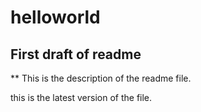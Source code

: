# helloworld
## First draft of readme
** This is the description of the readme file.

this is the latest version of the file.



